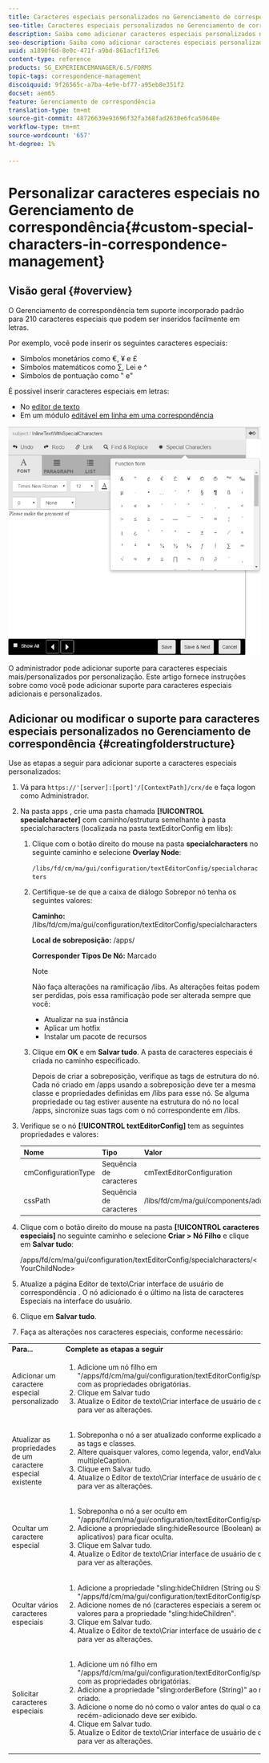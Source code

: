 ```yaml
---
title: Caracteres especiais personalizados no Gerenciamento de correspondência
seo-title: Caracteres especiais personalizados no Gerenciamento de correspondência
description: Saiba como adicionar caracteres especiais personalizados no Gerenciamento de correspondência.
seo-description: Saiba como adicionar caracteres especiais personalizados no Gerenciamento de correspondência.
uuid: a1890f6d-8e0c-471f-a9bd-861acf1f17e6
content-type: reference
products: SG_EXPERIENCEMANAGER/6.5/FORMS
topic-tags: correspondence-management
discoiquuid: 9f26565c-a7ba-4e9e-bf77-a95eb8e351f2
docset: aem65
feature: Gerenciamento de correspondência
translation-type: tm+mt
source-git-commit: 48726639e93696f32fa368fad2630e6fca50640e
workflow-type: tm+mt
source-wordcount: '657'
ht-degree: 1%

---
```



# Personalizar caracteres especiais no Gerenciamento de correspondência{#custom-special-characters-in-correspondence-management}

## Visão geral {#overview}

O Gerenciamento de correspondência tem suporte incorporado padrão para 210 caracteres especiais que podem ser inseridos facilmente em letras.

Por exemplo, você pode inserir os seguintes caracteres especiais:

* Símbolos monetários como €, ¥ e £
* Símbolos matemáticos como ∑, Lei e ^
* Símbolos de pontuação como ‟ e&quot;

É possível inserir caracteres especiais em letras:

* No [editor de texto](/help/forms/using/document-fragments.md#createtext)
* Em um módulo [editável em linha em uma correspondência](../../forms/using/create-correspondence.md#managecontent)

![especialcaractersinilemodule](assets/specialcharactersinlinemodule.png)

O administrador pode adicionar suporte para caracteres especiais mais/personalizados por personalização. Este artigo fornece instruções sobre como você pode adicionar suporte para caracteres especiais adicionais e personalizados.

## Adicionar ou modificar o suporte para caracteres especiais personalizados no Gerenciamento de correspondência {#creatingfolderstructure}

Use as etapas a seguir para adicionar suporte a caracteres especiais personalizados:

1. Vá para `https://'[server]:[port]'/[ContextPath]/crx/de` e faça logon como Administrador.
1. Na pasta apps , crie uma pasta chamada **[!UICONTROL specialcharacter]** com caminho/estrutura semelhante à pasta specialcharacters (localizada na pasta textEditorConfig em libs):

   1. Clique com o botão direito do mouse na pasta **specialcharacters** no seguinte caminho e selecione **Overlay Node**:

      `/libs/fd/cm/ma/gui/configuration/textEditorConfig/specialcharacters`

   1. Certifique-se de que a caixa de diálogo Sobrepor nó tenha os seguintes valores:

      **Caminho:** /libs/fd/cm/ma/gui/configuration/textEditorConfig/specialcharacters

      **Local de sobreposição:** /apps/

      **Corresponder Tipos De Nó:** Marcado

      >[!NOTE]
      >
      >Não faça alterações na ramificação /libs. As alterações feitas podem ser perdidas, pois essa ramificação pode ser alterada sempre que você:
      >
      >
      >
      >    * Atualizar na sua instância
      >    * Aplicar um hotfix
      >    * Instalar um pacote de recursos


   1. Clique em **OK** e em **Salvar tudo**. A pasta de caracteres especiais é criada no caminho especificado.

      Depois de criar a sobreposição, verifique as tags de estrutura do nó. Cada nó criado em /apps usando a sobreposição deve ter a mesma classe e propriedades definidas em /libs para esse nó. Se alguma propriedade ou tag estiver ausente na estrutura do nó no local /apps, sincronize suas tags com o nó correspondente em /libs.



1. Verifique se o nó **[!UICONTROL textEditorConfig]** tem as seguintes propriedades e valores:

   | Nome | Tipo | Valor |
   |---|---|---|
   | cmConfigurationType | Sequência de caracteres | cmTextEditorConfiguration |
   | cssPath | Sequência de caracteres | /libs/fd/cm/ma/gui/components/admin/createasset/textcontrol/clientlibs/textcontrol |

1. Clique com o botão direito do mouse na pasta **[!UICONTROL caracteres especiais]** no seguinte caminho e selecione **Criar > Nó Filho** e clique em **Salvar tudo**:

   /apps/fd/cm/ma/gui/configuration/textEditorConfig/specialcharacters/&lt;YourChildNode>

1. Atualize a página Editor de texto\Criar interface de usuário de correspondência . O nó adicionado é o último na lista de caracteres Especiais na interface do usuário.
1. Clique em **Salvar tudo**.
1. Faça as alterações nos caracteres especiais, conforme necessário:

<table>
 <tbody>
  <tr>
   <td><strong>Para...</strong></td>
   <td><strong>Complete as etapas a seguir</strong></td>
  </tr>
  <tr>
   <td>Adicionar um caractere especial personalizado</td>
   <td>
    <ol>
     <li>Adicione um nó filho em "/apps/fd/cm/ma/gui/configuration/textEditorConfig/specialcharacters" com as propriedades obrigatórias.</li>
     <li>Clique em Salvar tudo</li>
     <li>Atualize o Editor de texto\Criar interface de usuário de correspondência para ver as alterações.</li>
    </ol> </td>
  </tr>
  <tr>
   <td>Atualizar as propriedades de um caractere especial existente</td>
   <td>
    <ol>
     <li>Sobreponha o nó a ser atualizado conforme explicado acima e verifique as tags e classes.</li>
     <li>Altere quaisquer valores, como legenda, valor, endValue e multipleCaption. </li>
     <li>Clique em Salvar tudo. </li>
     <li>Atualize o Editor de texto\Criar interface de usuário de correspondência para ver as alterações.</li>
    </ol> </td>
  </tr>
  <tr>
   <td>Ocultar um caractere especial</td>
   <td>
    <ol>
     <li>Sobreponha o nó a ser oculto em "/apps/fd/cm/ma/gui/configuration/textEditorConfig/specialcharacters"</li>
     <li>Adicione a propriedade sling:hideResource (Boolean) ao nó (em aplicativos) para ficar oculta. </li>
     <li>Clique em Salvar tudo. </li>
     <li>Atualize o Editor de texto\Criar interface de usuário de correspondência para ver as alterações.<br /> </li>
    </ol> </td>
  </tr>
  <tr>
   <td>Ocultar vários caracteres especiais</td>
   <td>
    <ol>
     <li>Adicione a propriedade "sling:hideChildren (String ou String[])" para "/apps/fd/cm/ma/gui/configuration/textEditorConfig/specialcharacters". </li>
     <li>Adicione nomes de nó (caracteres especiais a serem ocultos) como valores para a propriedade "sling:hideChildren". </li>
     <li>Clique em Salvar tudo. </li>
     <li>Atualize o Editor de texto\Criar interface de usuário de correspondência para ver as alterações.<br /> </li>
    </ol> </td>
  </tr>
  <tr>
   <td>Solicitar caracteres especiais</td>
   <td>
    <ol>
     <li>Adicione um nó filho em "/apps/fd/cm/ma/gui/configuration/textEditorConfig/specialcharacters" com as propriedades obrigatórias. </li>
     <li>Adicione a propriedade "sling:orderBefore (String)" ao nó filho recém-criado. </li>
     <li>Adicione o nome do nó como o valor antes do qual o caractere especial recém-adicionado deve ser exibido. </li>
     <li>Clique em Salvar tudo. </li>
     <li>Atualize o Editor de texto\Criar interface de usuário de correspondência para ver as alterações.<br /> </li>
    </ol> </td>
  </tr>
 </tbody>
</table>

